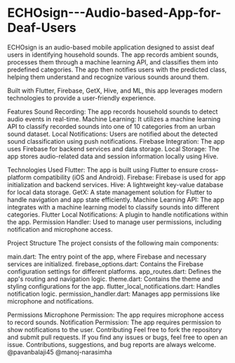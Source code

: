 # ECHOsign---Audio-based-App-for-Deaf-Users

ECHOsign is an audio-based mobile application designed to assist deaf users in identifying household sounds. The app records ambient sounds, processes them through a machine learning API, and classifies them into predefined categories. The app then notifies users with the predicted class, helping them understand and recognize various sounds around them.

Built with Flutter, Firebase, GetX, Hive, and ML, this app leverages modern technologies to provide a user-friendly experience.


Features
Sound Recording: The app records household sounds to detect audio events in real-time.
Machine Learning: It utilizes a machine learning API to classify recorded sounds into one of 10 categories from an urban sound dataset.
Local Notifications: Users are notified about the detected sound classification using push notifications.
Firebase Integration: The app uses Firebase for backend services and data storage.
Local Storage: The app stores audio-related data and session information locally using Hive.

Technologies Used
Flutter: The app is built using Flutter to ensure cross-platform compatibility (iOS and Android).
Firebase: Firebase is used for app initialization and backend services.
Hive: A lightweight key-value database for local data storage.
GetX: A state management solution for Flutter to handle navigation and app state efficiently.
Machine Learning API: The app integrates with a machine learning model to classify sounds into different categories.
Flutter Local Notifications: A plugin to handle notifications within the app.
Permission Handler: Used to manage user permissions, including notification and microphone access.


Project Structure
The project consists of the following main components:

main.dart: The entry point of the app, where Firebase and necessary services are initialized.
firebase_options.dart: Contains the Firebase configuration settings for different platforms.
app_routes.dart: Defines the app's routing and navigation logic.
theme.dart: Contains the theme and styling configurations for the app.
flutter_local_notifications.dart: Handles notification logic.
permission_handler.dart: Manages app permissions like microphone and notifications.


Permissions
Microphone Permission: The app requires microphone access to record sounds.
Notification Permission: The app requires permission to show notifications to the user.
Contributing
Feel free to fork the repository and submit pull requests. If you find any issues or bugs, feel free to open an issue. Contributions, suggestions, and bug reports are always welcome. 
@pavanbalaji45 @manoj-narasimha 


